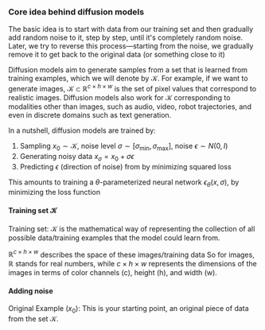 ### Core idea behind diffusion models

The basic idea is to start with data from our training set and then gradually add random noise to it, step by step, until it's completely random noise. Later, we try to reverse this process—starting from the noise, we gradually remove it to get back to the original data (or something close to it)

Diffusion models aim to generate samples from a set that is learned from training examples, which we will denote by $\mathcal{K}$. For example, if we want to generate images, $\mathcal{K} \subset \mathbb{R}^{c\times h \times w}$ is the set of pixel values that correspond to realistic images. Diffusion models also work for $\mathcal{K}$ corresponding to modalities other than images, such as audio, video, robot trajectories, and even in discrete domains such as text generation.

In a nutshell, diffusion models are trained by:
1. Sampling $x_0 \sim \mathcal{K}$, noise level $\sigma \sim [\sigma_\min,
\sigma_\max]$, noise $\epsilon \sim N(0, I)$
2. Generating noisy data $x_\sigma = x_0 + \sigma \epsilon$
3. Predicting $\epsilon$ (direction of noise) from by minimizing squared loss

This amounts to training a $\theta$-parameterized neural network $\epsilon_\theta(x, \sigma)$, by minimizing the loss function


#### Training set $\mathcal{K}$
Training set: $\mathcal{K}$ is the mathematical way of representing the collection of all possible data/training examples that the model could learn from.  

$\mathbb{R}^{c\times h \times w}$ describes the space of these images/training data
So for images, $\mathbb{R}$ stands for real numbers, while ${c\times h \times w}$ represents the dimensions of the images in terms of color channels (c), height (h), and width (w).

#### Adding noise
Original Example ($x_0$): This is your starting point, an original piece of data from the set $\mathcal{K}$.
